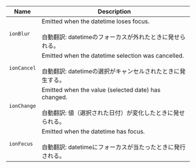 
| Name | Description |
| --- | --- |
| `ionBlur` | Emitted when the datetime loses focus.<br /><br />自動翻訳: datetimeのフォーカスが外れたときに発せられる。 |
| `ionCancel` | Emitted when the datetime selection was cancelled.<br /><br />自動翻訳: datetimeの選択がキャンセルされたときに発生する。 |
| `ionChange` | Emitted when the value (selected date) has changed.<br /><br />自動翻訳: 値（選択された日付）が変化したときに発せられる。 |
| `ionFocus` | Emitted when the datetime has focus.<br /><br />自動翻訳: datetimeにフォーカスが当たったときに発行される。 |

